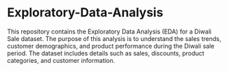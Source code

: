 # Exploratory-Data-Analysis
This repository contains the Exploratory Data Analysis (EDA) for a Diwali Sale dataset. The purpose of this analysis is to understand the sales trends, customer demographics, and product performance during the Diwali sale period. The dataset includes details such as sales, discounts, product categories, and customer information. 
